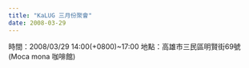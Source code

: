 ```yaml
---
title: "KaLUG 三月份聚會"
date: 2008-03-29
---
```


時間：2008/03/29 14:00(+0800)~17:00
地點：高雄市三民區明賢街69號 (Moca mona 咖啡館)
